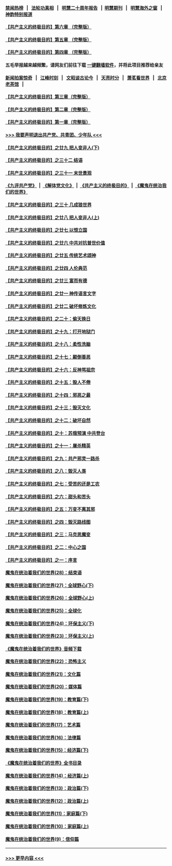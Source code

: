 #### [禁闻热榜](热点新闻.md?=0)  &nbsp;&nbsp;|&nbsp;&nbsp; [法轮功真相](https://github.com/gfw-breaker/truth/blob/master/README.md?=0) &nbsp;&nbsp;|&nbsp;&nbsp; [明慧二十周年报告](https://github.com/gfw-breaker/mh-reports/blob/master/README.md?=0) &nbsp;&nbsp;|&nbsp;&nbsp;[明慧期刊](https://github.com/gfw-breaker/mh-qikan) &nbsp;&nbsp;|&nbsp;&nbsp; [明慧海外之窗](https://github.com/gfw-breaker/mh-news/blob/master/README.md?=0) &nbsp;&nbsp;|&nbsp;&nbsp; [神韵特别报道](https://github.com/gfw-breaker/mh-news/blob/master/shenyun.md?=0)
#### [【共产主义的终极目的】第六章 （完整版）](../pages/nsc422/n11428913.md?t=03050102) 
#### [【共产主义的终极目的】第五章 （完整版）](../pages/nsc422/n11428912.md?t=03050102) 
#### [【共产主义的终极目的】第四章 （完整版）](../pages/nsc422/n11428907.md?t=03050102) 
#### 五毛举报越来越频繁，请网友们前往下载 [一键翻墙软件](https://github.com/gfw-breaker/ssr-accounts)，并将此项目推荐给亲友
#### [新闻拍案惊奇](https://github.com/gfw-breaker/banned-news/blob/master/pages/link4.md) &nbsp;&nbsp;|&nbsp;&nbsp; [江峰时刻](https://github.com/gfw-breaker/banned-news/blob/master/pages/link4.md) &nbsp;&nbsp;|&nbsp;&nbsp; [文昭谈古论今](https://github.com/gfw-breaker/banned-news/blob/master/pages/link4.md) &nbsp;&nbsp;|&nbsp;&nbsp; [天亮时分](https://github.com/gfw-breaker/banned-news/blob/master/pages/link4.md) &nbsp;&nbsp;|&nbsp;&nbsp; [萧茗看世界](https://github.com/gfw-breaker/banned-news/blob/master/pages/link4.md) &nbsp;&nbsp;|&nbsp;&nbsp; [北京老茶馆](https://github.com/gfw-breaker/banned-news/blob/master/pages/link4.md) &nbsp;&nbsp;|&nbsp;&nbsp; 
#### [【共产主义的终极目的】第三章（完整版）](../pages/nsc422/n11428848.md?t=03050102) 
#### [【共产主义的终极目的】第二章（完整版）](../pages/nsc422/n11428831.md?t=03050102) 
#### [【共产主义的终极目的】第一章（完整版）](../pages/nsc422/n11417651.md?t=03050102) 
#### [>>> 我要声明退出共产党、共青团、少年队 <<<](https://github.com/begood0513/goodnews/blob/master/quit/letter.md) 
#### [【共产主义的终极目的】之廿九 把人变非人(下)](../pages/nsc422/n11344140.md?t=03050102) 
#### [【共产主义的终极目的】之三十二 结语](../pages/nsc422/n11360535.md?t=03050102) 
#### [【共产主义的终极目的】之三十一 末世景观](../pages/nsc422/n11351129.md?t=03050102) 
#### [《九评共产党》](https://github.com/begood0513/9ping.md/blob/master/README.md) &nbsp;|&nbsp; [《解体党文化》](../../../../jtdwh.md/blob/master/README.md)  &nbsp;|&nbsp; [《共产主义的终极目的》](../../../../gczydzjmd.md/blob/master/README.md) &nbsp;|&nbsp; [《魔鬼在统治我们的世界》](../../../../mgztzwmdsj.md/blob/master/README.md) 
#### [【共产主义的终极目的】之三十 几成狼世界](../pages/nsc422/n11348280.md?t=03050102) 
#### [【共产主义的终极目的】之廿八 把人变非人(上)](../pages/nsc422/n11340492.md?t=03050102) 
#### [【共产主义的终极目的】之廿七 以恨立国](../pages/nsc422/n11336944.md?t=03050102) 
#### [【共产主义的终极目的】之廿六 中共对抗普世价值](../pages/nsc422/n11324785.md?t=03050102) 
#### [【共产主义的终极目的】之廿五 传统艺术颂神](../pages/nsc422/n11296396.md?t=03050102) 
#### [【共产主义的终极目的】之廿四 人伦典范](../pages/nsc422/n11296397.md?t=03050102) 
#### [【共产主义的终极目的】之廿三 富而有德](../pages/nsc422/n11283598.md?t=03050102) 
#### [【共产主义的终极目的】之廿一 神传语言文字](../pages/nsc422/n11263265.md?t=03050102) 
#### [【共产主义的终极目的】之廿二 破坏修炼文化](../pages/nsc422/n11245728.md?t=03050102) 
#### [【共产主义的终极目的】之二十：偷天换日](../pages/nsc422/n11238846.md?t=03050102) 
#### [【共产主义的终极目的】之十九：打开地狱门](../pages/nsc422/n11206376.md?t=03050102) 
#### [【共产主义的终极目的】之十八：柔性洗脑](../pages/nsc422/n11199994.md?t=03050102) 
#### [【共产主义的终极目的】之十七：颠倒善恶](../pages/nsc422/n11179782.md?t=03050102) 
#### [【共产主义的终极目的】之十六：反神骂祖宗](../pages/nsc422/n11166798.md?t=03050102) 
#### [【共产主义的终极目的】之十五：毁人不倦](../pages/nsc422/n11166792.md?t=03050102) 
#### [【共产主义的终极目的】之十四：邪恶之最](../pages/nsc422/n11150249.md?t=03050102) 
#### [【共产主义的终极目的】之十三：毁灭文化](../pages/nsc422/n11135227.md?t=03050102) 
#### [【共产主义的终极目的】之十二：破坏自然](../pages/nsc422/n11135214.md?t=03050102) 
#### [【共产主义的终极目的】之十：苏俄预演 中共登台](../pages/nsc422/n11118424.md?t=03050102) 
#### [【共产主义的终极目的】之十一：屠杀精英](../pages/nsc422/n11118442.md?t=03050102) 
#### [【共产主义的终极目的】之九：共产邪灵一路杀](../pages/nsc422/n11114139.md?t=03050102) 
#### [【共产主义的终极目的】之八：毁灭人类](../pages/nsc422/n11108503.md?t=03050102) 
#### [【共产主义的终极目的】之七：受苦的还是工农](../pages/nsc422/n11101809.md?t=03050102) 
#### [【共产主义的终极目的】之六：甜头和苦头](../pages/nsc422/n11096971.md?t=03050102) 
#### [【共产主义的终极目的】之五：万变不离其邪](../pages/nsc422/n11091285.md?t=03050102) 
#### [【共产主义的终极目的】之四：毁灭路线图](../pages/nsc422/n11086284.md?t=03050102) 
#### [【共产主义的终极目的】之三：马克思魔变](../pages/nsc422/n11061941.md?t=03050102) 
#### [【共产主义的终极目的】之二：中心之国](../pages/nsc422/n11047728.md?t=03050102) 
#### [【共产主义的终极目的】之一：序言](../pages/nsc422/n11086077.md?t=03050102) 
#### [魔鬼在统治着我们的世界(28)：结束语](../pages/nsc422/n10936246.md?t=03050102) 
#### [魔鬼在统治着我们的世界(27)：全球野心(下)](../pages/nsc422/n10928319.md?t=03050102) 
#### [魔鬼在统治着我们的世界(26)：全球野心(上)](../pages/nsc422/n10900318.md?t=03050102) 
#### [魔鬼在统治着我们的世界(25)：全球化](../pages/nsc422/n10788205.md?t=03050102) 
#### [魔鬼在统治着我们的世界(24)：环保主义(下)](../pages/nsc422/n10695307.md?t=03050102) 
#### [魔鬼在统治着我们的世界(23)：环保主义(上)](../pages/nsc422/n10688613.md?t=03050102) 
#### [《魔鬼在统治着我们的世界》音频下载](../pages/nsc422/n10635553.md?t=03050102) 
#### [魔鬼在统治着我们的世界(22)：恐怖主义](../pages/nsc422/n10614727.md?t=03050102) 
#### [魔鬼在统治着我们的世界(21)：文化篇](../pages/nsc422/n10597706.md?t=03050102) 
#### [魔鬼在统治着我们的世界(20)：媒体篇](../pages/nsc422/n10586579.md?t=03050102) 
#### [魔鬼在统治着我们的世界(19)：教育篇(下)](../pages/nsc422/n10564808.md?t=03050102) 
#### [魔鬼在统治着我们的世界(18)：教育篇(上)](../pages/nsc422/n10526970.md?t=03050102) 
#### [魔鬼在统治着我们的世界(17)：艺术篇](../pages/nsc422/n10499093.md?t=03050102) 
#### [魔鬼在统治着我们的世界(16)：法律篇](../pages/nsc422/n10485969.md?t=03050102) 
#### [魔鬼在统治着我们的世界(15)：经济篇(下)](../pages/nsc422/n10469975.md?t=03050102) 
#### [《魔鬼在统治着我们的世界》全书目录](../pages/nsc422/n10464261.md?t=03050102) 
#### [魔鬼在统治着我们的世界(14)：经济篇(上)](../pages/nsc422/n10457370.md?t=03050102) 
#### [魔鬼在统治着我们的世界(13)：政治篇(下)](../pages/nsc422/n10448270.md?t=03050102) 
#### [魔鬼在统治着我们的世界(12)：政治篇(上)](../pages/nsc422/n10444576.md?t=03050102) 
#### [魔鬼在统治着我们的世界(11)：家庭篇(下)](../pages/nsc422/n10440961.md?t=03050102) 
#### [魔鬼在统治着我们的世界(10)：家庭篇(上)](../pages/nsc422/n10435448.md?t=03050102) 
#### [魔鬼在统治着我们的世界(9)：信仰篇](../pages/nsc422/n10432159.md?t=03050102) 

----
#### [ >>> 更早内容 <<< ](../indexes/nsc422-earlier.md)
